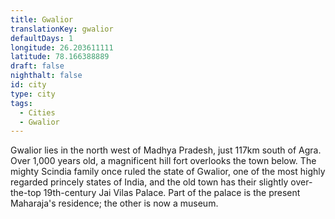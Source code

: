 ```yaml
---
title: Gwalior
translationKey: gwalior
defaultDays: 1
longitude: 26.203611111
latitude: 78.166388889
draft: false
nighthalt: false
id: city
type: city
tags:
  - Cities
  - Gwalior
---
```

Gwalior lies in the north west of Madhya Pradesh, just 117km south of Agra. Over 1,000 years old, a magnificent hill fort overlooks the town below. The mighty Scindia family once ruled the state of Gwalior, one of the most highly regarded princely states of India, and the old town has their slightly over-the-top 19th-century Jai Vilas Palace. Part of the palace is the present Maharaja's residence; the other is now a museum.